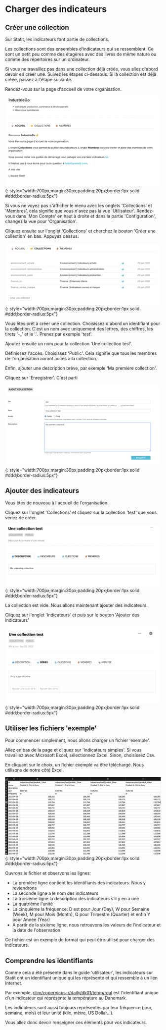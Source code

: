 # Charger des indicateurs


## Créer une collection

Sur Statit, les indicateurs font partie de collections.

Les collections sont des ensembles d'indicateurs qui se ressemblent. Ce sont un petit peu comme des étagères avec des livres de même nature ou comme des répertoires sur un ordinateur.

Si vous ne travaillez pas dans une collection déjà créée, vous allez d'abord devoir en créer une. Suivez les étapes ci-dessous. Si la collection est déjà créée, passez à l'étape suivante.

Rendez-vous sur la page d'accueil de votre organisation.

![](/img/publisher-fr_gs_metrics_0.png){: style="width:700px;margin:30px;padding:20px;border:1px solid #ddd;border-radius:5px"}

Si vous ne voyez pas s'afficher le menu avec les onglets 'Collections' et 'Membres', cela signifie que vous n'avez pas la vue 'Utilisateur'. Rendez-vous dans 'Mon Compte' en haut à droite et dans la partie 'Configuration', changez la vue pour 'Organisation'.

Cliquez ensuite sur l'onglet 'Collections' et cherchez le bouton 'Créer une collection' en bas. Appuyez dessus.

![](/img/publisher-fr_gs_metrics_1.png){: style="width:700px;margin:30px;padding:20px;border:1px solid #ddd;border-radius:5px"}

Vous êtes prêt à créer une collection. Choisissez d'abord un identifiant pour la collection. C'est un nom avec uniquement des lettres, des chiffres, les tirets '-_' et le '.'. Prenez par exemple 'test'.

Ajoutez ensuite un nom pour la collection 'Une collection test'.

Définissez l'accès. Choisissez 'Public'. Cela signifie que tous les membres de l'organisation auront accès à la collection.

Enfin, ajouter une description brève, par exemple 'Ma première collection'.

Cliquez sur 'Enregistrer'. C'est parti

![](/img/publisher-fr_gs_metrics_2.png){: style="width:700px;margin:30px;padding:20px;border:1px solid #ddd;border-radius:5px"}


## Ajouter des indicateurs

Vous êtes de nouveau à l'accueil de l'organisation.

Cliquez sur l'onglet 'Collections' et cliquez sur la collection 'test' que vous venez de créer.

![](/img/publisher-fr_gs_metrics_3.png){: style="width:700px;margin:30px;padding:20px;border:1px solid #ddd;border-radius:5px"}

La collection est vide. Nous allons maintenant ajouter des indicateurs.

Cliquez sur l'onglet 'Indicateurs' et puis sur le bouton 'Ajouter des indicateurs'

![](/img/publisher-fr_gs_metrics_4.png){: style="width:700px;margin:30px;padding:20px;border:1px solid #ddd;border-radius:5px"}


## Utiliser les fichiers 'exemple'

Pour commencer simplement, nous allons charger un fichier 'exemple'.

Allez en bas de la page et cliquez sur 'Indicateurs simples'. Si vous travaillez avec Microsoft Excel, sélectionnez Excel. Sinon, choisissez Csv.

En cliquant sur le choix, un fichier exemple va être téléchargé. Nous utilisons de notre côté Excel.

![](/img/publisher-fr_gs_metrics_5.png){: style="width:700px;margin:30px;padding:20px;border:1px solid #ddd;border-radius:5px"}

Ouvrons le fichier et observons les lignes:

- La première ligne contient les identifiants des indicateurs. Nous y reviendrons
- La seconde ligne a le nom des indicateurs
- La troisième ligne la description des indicateurs s'il y en a une
- La quatrième l'unité
- La cinquième la fréquence: D est pour Jour (Day), W pour Semaine (Week), M pour Mois (Month), Q pour Trimestre (Quarter) et enfin Y pour Année (Year)
- A partir de la sixième ligne, nous retrouvons les valeurs de l'indicateur et la date de l'observation

Ce fichier est un exemple de format qui peut être utilisé pour charger des indicateurs.

## Comprendre les identifiants

Comme cela a été présenté dans le guide 'utilisateur', les indicateurs sur Statit ont un identifiant unique qui les réprésente et qui ressemble à un lien Internet.

Par exemple, [clim/copernicus-r/daily/dk01/temp/real](https://www.gostatit.com/clim/copernicus-r/daily/dk01/temp/real) est l'identifiant unique d'un indicateur qui représente la température au Danemark.

Les indicateurs sont aussi toujours représentés par leur fréquence (jour, semaine, mois) et leur unité (kilo, mètre, US Dollar...).

Vous allez donc devoir renseigner ces éléments pour vos indicateurs.
